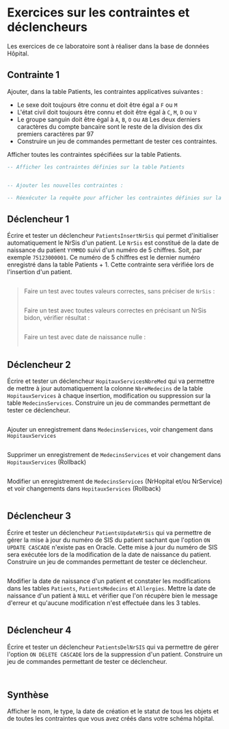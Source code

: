 # Exercices sur les contraintes et déclencheurs

Les exercices de ce laboratoire sont à réaliser dans la base de données Hôpital.

## Contrainte 1

Ajouter, dans la table Patients, les contraintes applicatives suivantes :

* Le sexe doit toujours être connu et doit être égal a `F` ou `M`
* L'état civil doit toujours être connu et doit être égal à `C`, `M`, `D` ou `V`
* Le groupe sanguin doit être égal à `A`, `B`, `O` ou `AB` Les deux derniers caractères du compte bancaire sont le reste
  de la division des dix premiers caractères par 97
* Construire un jeu de commandes permettant de tester ces contraintes.

Afficher toutes les contraintes spécifiées sur la table Patients.

```sql
-- Afficher les contraintes définies sur la table Patients


-- Ajouter les nouvelles contraintes : 

-- Réexécuter la requête pour afficher les contraintes définies sur la table Patients et voir ce qui a été ajouté.

```

## Déclencheur 1

Écrire et tester un déclencheur `PatientsInsertNrSis` qui permet d'initialiser automatiquement le NrSis d'un patient.
Le `NrSis` est constitué de la date de naissance du patient `YYMMDD` suivi d'un numéro de 5 chiffres. Soit, par
exemple `75123000001`. Ce numéro de 5 chiffres est le dernier numéro enregistré dans la table Patients + 1. Cette
contrainte sera vérifiée lors de l'insertion d'un patient.

```sql

```

> Faire un test avec toutes valeurs correctes, sans préciser de `NrSis` :
>
> ```sql
> 
> ```
>
> Faire un test avec toutes valeurs correctes en précisant un NrSis bidon, vérifier résultat :
>
> ```sql
> 
> ```
>
> Faire un test avec date de naissance nulle :
>
> ```sqlite
> 
> ```

## Déclencheur 2

Écrire et tester un déclencheur `HopitauxServicesNbreMed` qui va permettre de mettre à jour automatiquement la
colonne `NbreMedecins` de la table `HopitauxServices` à chaque insertion, modification ou suppression sur la
table `MedecinsServices`. Construire un jeu de commandes permettant de tester ce déclencheur.

```sql

```

Ajouter un enregistrement dans `MedecinsServices`, voir changement dans `HopitauxServices`

```sql

```

Supprimer un enregistrement de `MedecinsServices` et voir changement dans `HopitauxServices` (Rollback)

```sql

```

Modifier un enregistrement de `MedecinsServices` (NrHopital et/ou NrService) et voir changements
dans `HopitauxServices` (Rollback)

```sql

```

## Déclencheur 3

Écrire et tester un déclencheur `PatientsUpdateNrSis` qui va permettre de gérer la mise à jour du numéro de SIS du patient
sachant que l'option `ON UPDATE CASCADE` n'existe pas en Oracle. Cette mise à jour du numéro de SIS sera exécutée lors
de la modification de la date de naissance du patient. Construire un jeu de commandes permettant de tester ce
déclencheur.

```sql

```

Modifier la date de naissance d'un patient et constater les modifications dans les tables `Patients`,  `PatientsMedecins` et `Allergies`.
Mettre la date de naissance d'un patient à `NULL` et vérifier que l'on récupère bien le message d'erreur et qu'aucune
modification n'est effectuée dans les 3 tables.

```sql

```

## Déclencheur 4

Écrire et tester un déclencheur `PatientsDelNrSIS` qui va permettre de gérer l'option `ON DELETE CASCADE` lors de la
suppression d'un patient. Construire un jeu de commandes permettant de tester ce déclencheur.

```sql

```

> 

```sql

```

## Synthèse

Afficher le nom, le type, la date de création et le statut de tous les objets et de toutes les contraintes que vous avez
créés dans votre schéma hôpital.

```sql

```
